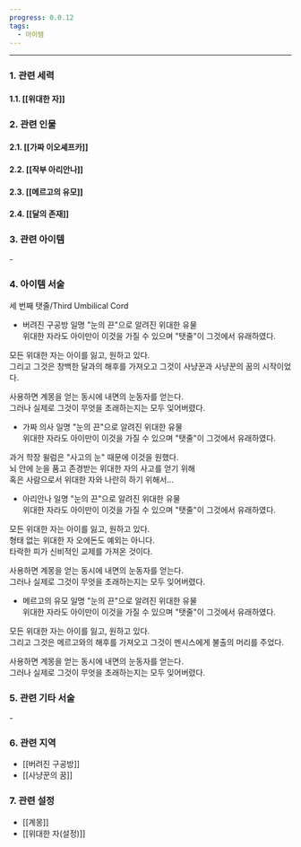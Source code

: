 ```yaml
---
progress: 0.0.12
tags:
  - 아이템
---
```

---
### 1. 관련 세력 
#### 1.1. [[위대한 자]]

### 2. 관련 인물
#### 2.1. [[가짜 이오셰프카]]
#### 2.2. [[작부 아리안나]]
#### 2.3. [[메르고의 유모]]
#### 2.4. [[달의 존재]]

### 3. 관련 아이템
\-

### 4. 아이템 서술
세 번째 탯줄/Third Umbilical Cord

- 버려진 구공방
일명 "눈의 끈"으로 알려진 위대한 유물  
위대한 자라도 아이만이 이것을 가질 수 있으며 "탯줄"이 그것에서 유래하였다.  
  
모든 위대한 자는 아이를 잃고, 원하고 있다.  
그리고 그것은 창백한 달과의 해후를 가져오고 그것이 사냥꾼과 사냥꾼의 꿈의 시작이었다.  
  
사용하면 계몽을 얻는 동시에 내면의 눈동자를 얻는다.  
그러나 실제로 그것이 무엇을 초래하는지는 모두 잊어버렸다.

- 가짜 의사
일명 "눈의 끈"으로 알려진 위대한 유물  
위대한 자라도 아이만이 이것을 가질 수 있으며 "탯줄"이 그것에서 유래하였다.  
  
과거 학장 윌럼은 "사고의 눈" 때문에 이것을 원했다.  
뇌 안에 눈을 품고 존경받는 위대한 자의 사고를 얻기 위해  
혹은 사람으로서 위대한 자와 나란히 하기 위해서...

- 아리안나
일명 "눈의 끈"으로 알려진 위대한 유물  
위대한 자라도 아이만이 이것을 가질 수 있으며 "탯줄"이 그것에서 유래하였다.  
  
모든 위대한 자는 아이를 잃고, 원하고 있다.  
형태 없는 위대한 자 오에돈도 예외는 아니다.  
타락한 피가 신비적인 교제를 가져온 것이다.  
  
사용하면 계몽을 얻는 동시에 내면의 눈동자를 얻는다.  
그러나 실제로 그것이 무엇을 초래하는지는 모두 잊어버렸다.

- 메르고의 유모
일명 "눈의 끈"으로 알려진 위대한 유물  
위대한 자라도 아이만이 이것을 가질 수 있으며 "탯줄"이 그것에서 유래하였다.  
  
모든 위대한 자는 아이를 잃고, 원하고 있다.  
그리고 그것은 메르고와의 해후를 가져오고 그것이 멘시스에게 불출의 머리를 주었다.  
  
사용하면 계몽을 얻는 동시에 내면의 눈동자를 얻는다.  
그러나 실제로 그것이 무엇을 초래하는지는 모두 잊어버렸다.

### 5. 관련 기타 서술
\-

### 6. 관련 지역
- [[버려진 구공방]]
- [[사냥꾼의 꿈]]

### 7. 관련 설정
- [[계몽]]
- [[위대한 자(설정)]]